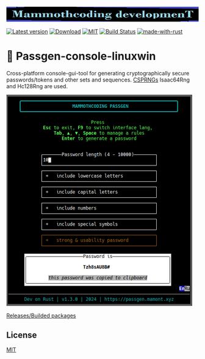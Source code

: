![alt text](./McDev_thin_900x70.png "McDev_thin_900x70.png")

[![Latest version](https://img.shields.io/crates/v/passgen-console-linuxwin.svg)](https://crates.io/crates/passgen-console-linuxwin)
[![Download](https://img.shields.io/crates/d/passgen-console-linuxwin.svg)](https://crates.io/crates/passgen-console-linuxwin)
[![MIT](https://img.shields.io/badge/license-MIT-blue.svg)](https://choosealicense.com/licenses/mit/)
[![Build Status](https://github.com/mammothcoding/passgen-console-linuxwin/actions/workflows/rust.yml/badge.svg?event=push)](https://github.com/mammothcoding/passgen-console-linuxwin/actions/workflows/rust.yml)
[![made-with-rust](https://img.shields.io/badge/Made%20with-Rust-1f425f.svg)](https://www.rust-lang.org/)

# 🔏 Passgen-console-linuxwin

Cross-platform console-gui-tool for generating cryptographically secure passwords/tokens and other sets and sequences.
[CSPRNGs](https://rust-random.github.io/book/guide-rngs.html#cryptographically-secure-pseudo-random-number-generators-csprngs) Isaac64Rng and Hc128Rng are used.

![alt text](./App_screen.png "passgen-console-linuxwin")

[Releases/Builded packages](https://github.com/mammothcoding/passgen-console-linuxwin/releases/)

## License

[MIT](https://choosealicense.com/licenses/mit/)
